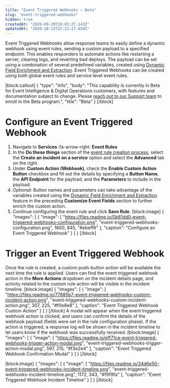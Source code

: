 ```yaml
---
title: "Event Triggered Webhooks – Beta"
slug: "event-triggered-webhooks"
hidden: true
createdAt: "2020-09-29T19:03:27.143Z"
updatedAt: "2020-10-13T22:23:27.650Z"
---
```

Event Triggered Webhooks allow response teams to easily define a dynamic webhook using event rules, sending a custom payload to a specified endpoint. This enables responders to automate actions like restarting a server, clearing logs, and reverting bad deploys. The payload can be set using a combination of several predefined variables, created using [Dynamic Field Enrichment and Extraction](https://support.pagerduty.com/docs/dynamic-field-enrichment-extraction). Event Triggered Webhooks can be created using both global event rules and service level event rules.

[block:callout]
{
  "type": "info",
  "body": "This capability is currently in Beta for Event Intelligence & Digital Operations customers, with features and documentation subject to change. Please [reach out to our Support team](https://www.pagerduty.com/contact-us/) to enroll in the Beta program.",
  "title": "Beta"
}
[/block]
# Configure an Event Triggered Webhook

1. Navigate to **Services** :fa-arrow-right: **Event Rules**
2. In the **Do these things** section of the [event rule creation process](https://support.pagerduty.com/docs/rulesets#create-event-rules), select the **Create an incident on a service** option and select the **Advanced** tab on the right. 
3. Under **Custom Action (Webhook)**, check the **Enable Custom Action Button** checkbox and fill out the details by specifying a **Button Name**, the **API Endpoint** for the payload, and the **Parameters** to include in the payload. 
4. *Optional*: Button names and parameters can take advantage of the variables created using the [Dynamic Field Enrichment and Extraction](https://support.pagerduty.com/docs/dynamic-field-enrichment-extraction) feature in the preceding **Customize Event Fields** section to further enrich the custom action. 
5. Continue configuring the event rule and click **Save Rule**. 
[block:image]
{
  "images": [
    {
      "image": [
        "https://files.readme.io/0b81dd0-event-triggered-webhooks-configuration.png",
        "event-triggered-webhooks-configuration.png",
        1600,
        845,
        "#ebeff6"
      ],
      "caption": "Configure an Event Triggered Webhook"
    }
  ]
}
[/block]
# Trigger an Event Triggered Webhook

Once the rule is created, a custom push-button action will be available the next time the rule is applied. Users can find the event triggered webhook action in the **More Actions** dropdown on the incident details page, and activity related to the custom rule action will be visible in the incident timeline.
[block:image]
{
  "images": [
    {
      "image": [
        "https://files.readme.io/77885b7-event-triggered-webhooks-custom-incident-action.png",
        "event-triggered-webhooks-custom-incident-action.png",
        307,
        225,
        "#f0e8e8"
      ],
      "caption": "Event Triggered Webhook Custom Action"
    }
  ]
}
[/block]
A modal will appear when the event triggered webhook action is clicked, and users can confirm the details of the webhook payload (fields were set in the rule configuration phase). If the action is triggered, a response log will be shown in the incident timeline to let users know if the webhook was successfully received. 
[block:image]
{
  "images": [
    {
      "image": [
        "https://files.readme.io/eff71ce-event-triggered-webhooks-trigger-action-modal.png",
        "event-triggered-webhooks-trigger-action-modal.png",
        597,
        215,
        "#f3e2e4"
      ],
      "caption": "Event Triggered Webhook Confirmation Modal"
    }
  ]
}
[/block]

[block:image]
{
  "images": [
    {
      "image": [
        "https://files.readme.io/24d6e50-event-triggered-webhooks-incident-timeline.png",
        "event-triggered-webhooks-incident-timeline.png",
        1172,
        343,
        "#f9f9fa"
      ],
      "caption": "Event Triggered Webhook Incident Timeline"
    }
  ]
}
[/block]